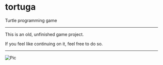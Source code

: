 tortuga
=======

Turtle programming game

---
This is an old, unfinished game project.

If you feel like continuing on it, feel free to do so.

---

![Pic](https://pbs.twimg.com/media/BEOKD1SCQAAfK8L.png:large)
